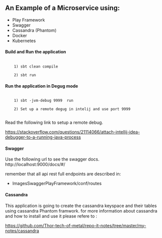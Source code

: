 ## An Example of a Microservice using: 

* Play Framework 
* Swagger 
* Cassandra (Phantom) 
* Docker  
* Kubernetes 



#### Build and Run the application 

```aidl

    1) sbt clean compile 
    
    2) sbt run
```

#### Run the application in Degug mode

```aidl

    1) sbt -jvm-debug 9999  run
    
    2) Set up a remote degug in intelij and use port 9999
    
```
Read the following link to setup a remote debug.

https://stackoverflow.com/questions/21114066/attach-intellij-idea-debugger-to-a-running-java-process

#### Swagger

Use the following url to see the swagger docs. http://localhost:9000/docs/#/


remember that all api rest full endpoints are described in: 

* ImagesSwaggerPlayFramework/conf/routes

#### Cassandra 

This application is going to create the cassandra keyspace and their tables using cassandra Phantom
framwork. for more information about cassandra and how to install and use it please refere to : 

https://github.com/Thor-tech-of-metal/repo-it-notes/tree/master/my-notes/cassandra





